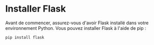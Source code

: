 # Installer Flask

Avant de commencer, assurez-vous d'avoir Flask installé dans votre environnement Python. Vous pouvez installer Flask à l'aide de pip :

```
pip install flask
```
